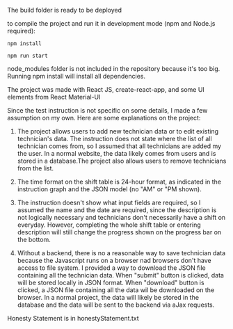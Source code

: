The build folder is ready to be deployed

to compile the project and run it in development mode (npm and Node.js required):

	npm install

	npm run start

node_modules folder is not included in the repository because it's too big. Running npm install will install all dependencies.

The project was made with React JS, create-react-app, and some UI elements from React Material-UI

Since the test instruction is not specific on some details, I made a few assumption on my own. Here are some explanations on the project:

  1. The project allows users to add new technician data or to edit existing technician's data. The instruction does not state where the list of all technician comes from, so I assumed that all technicians are added my the user. In a normal website, the data likely comes from users and is stored in a database.The project also allows users to remove technicians from the list. 
	
  2.  The time format on the shift table is 24-hour format, as indicated in the instruction graph and the JSON model (no "AM" or "PM shown). 

  3.  The instruction doesn't show what input fields are required, so I assumed the name and the date are required, since the description
is not logically necessary and technicians don't necessarily have a shift on everyday. However, completing the whole shift table or entering description will still change the progress shown on the progress bar on the bottom.
  
 
  4.  Without a backend, there is no a reasonable way to save technician data because the Javascript runs on a browser nad browsers don't have access to file system. I provided a way to download the JSON file containing all the technician data. When "submit" button is clicked, data will be stored locally in JSON format. When "download" button is clicked, a JSON file containing all the data wil be downloaded on the browser. In a normal project, the data will likely be stored in the database and the data will be sent to the backend via aJax requests.

Honesty Statement is in honestyStatement.txt
